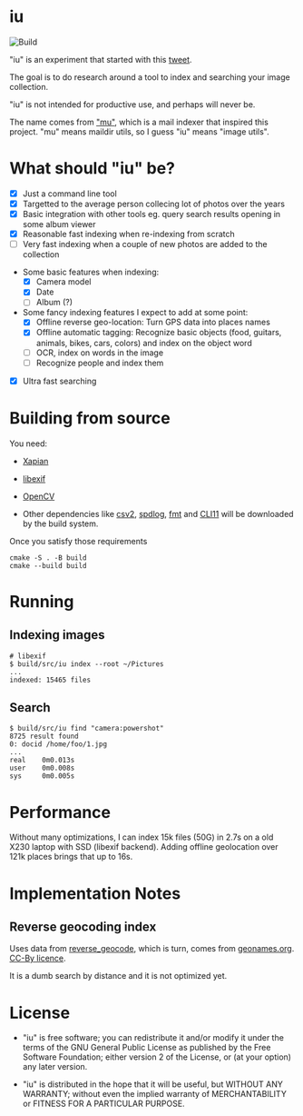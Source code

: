 
# iu

![Build](https://github.com/dmacvicar/iu/workflows/Build/badge.svg)

"iu" is an experiment that started with this [tweet](https://twitter.com/dmacvicar/status/1279711325455880193).

The goal is to do research around a tool to index and searching your image collection.

"iu" is not intended for productive use, and perhaps will never be.

The name comes from ["mu"](https://www.djcbsoftware.nl/code/mu/), which is a mail indexer that inspired this project.
"mu" means maildir utils, so I guess "iu" means "image utils".

# What should "iu" be?

- [X] Just a command line tool
- [X] Targetted to the average person collecing lot of photos over the years
- [X] Basic integration with other tools
      eg. query search results opening in some album viewer
- [X] Reasonable fast indexing when re-indexing from scratch
- [ ] Very fast indexing when a couple of new photos are added to the collection
- Some basic features when indexing:
  - [X] Camera model
  - [X] Date
  - [ ] Album (?)
- Some fancy indexing features I expect to add at some point:
  - [X] Offline reverse geo-location: Turn GPS data into places names
  - [X] Offline automatic tagging: Recognize basic objects (food, guitars, animals, bikes, cars, colors) and index on the object word
  - [ ] OCR, index on words in the image
  - [ ] Recognize people and index them
- [X] Ultra fast searching

# Building from source

You need:

* [Xapian](https://xapian.org/)
* [libexif](https://libexif.github.io/)
* [OpenCV](https://opencv.org/)

* Other dependencies like [csv2](https://github.com/p-ranav/csv2), [spdlog](https://github.com/gabime/spdlog), [fmt](https://github.com/fmtlib/fmt) and [CLI11](https://github.com/CLIUtils/CLI11) will be downloaded by the build system.

Once you satisfy those requirements

```
cmake -S . -B build
cmake --build build
```

# Running

## Indexing images

```
# libexif
$ build/src/iu index --root ~/Pictures
...
indexed: 15465 files
```

## Search

```
$ build/src/iu find "camera:powershot"
8725 result found
0: docid /home/foo/1.jpg
...
real    0m0.013s
user    0m0.008s
sys     0m0.005s
```

# Performance

Without many optimizations, I can index 15k files (50G) in 2.7s on a old X230 laptop with SSD (libexif backend).
Adding offline geolocation over 121k places brings that up to 16s.

# Implementation Notes

## Reverse geocoding index

Uses data from [reverse_geocode](https://github.com/richardpenman/reverse_geocode), which is turn, comes from [geonames.org](https://geonames.org). [CC-By licence](http://creativecommons.org/licenses/by/4.0/).

It is a dumb search by distance and it is not optimized yet.

# License

* "iu" is free software; you can redistribute it and/or modify it under the terms of the GNU General Public License as published by the Free Software Foundation; either version 2 of the License, or (at your option) any later version.

* "iu" is distributed in the hope that it will be useful, but WITHOUT ANY WARRANTY; without even the implied warranty of MERCHANTABILITY or FITNESS FOR A PARTICULAR PURPOSE.
